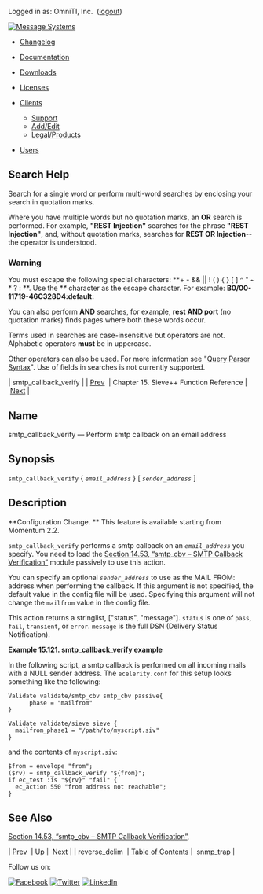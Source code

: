 Logged in as: OmniTI, Inc.  ([logout](https://support.messagesystems.com/logout.php))

[![Message Systems](https://support.messagesystems.com/images/ms-white205.png)](https://support.messagesystems.com/start.php) 

*   [Changelog](https://support.messagesystems.com/start.php?show=changelog)
*   [Documentation](https://support.messagesystems.com/docs/)
*   [Downloads](https://support.messagesystems.com/start.php)

*   [Licenses](https://support.messagesystems.com/license_summary.php)
*   <a href="">Clients</a>
    *   [Support](https://support.messagesystems.com/cs.php)
    *   [Add/Edit](https://support.messagesystems.com/edit_client.php)
    *   [Legal/Products](https://support.messagesystems.com/edit_products.php)
*   [Users](https://support.messagesystems.com/edit_customer.php)

## Search Help

Search for a single word or perform multi-word searches by enclosing your search in quotation marks.

Where you have multiple words but no quotation marks, an **OR** search is performed. For example, **"REST Injection"** searches for the phrase **"REST Injection"**, and, without quotation marks, searches for **REST OR Injection**--the operator is understood.

### Warning

You must escape the following special characters: **+ - && || ! ( ) { } [ ] ^ " ~ * ? : \**. Use the **\** character as the escape character. For example: **B0/00-11719-46C328D4\:default\:**

You can also perform **AND** searches, for example, **rest AND port** (no quotation marks) finds pages where both these words occur.

Terms used in searches are case-insensitive but operators are not. Alphabetic operators **must** be in uppercase.

Other operators can also be used. For more information see "[Query Parser Syntax](https://lucene.apache.org/core/old_versioned_docs/versions/3_0_0/queryparsersyntax.html)". Use of fields in searches is not currently supported.

| smtp_callback_verify |
| [Prev](sieve.ref.reverse_delim.php)  | Chapter 15. Sieve++ Function Reference |  [Next](sieve.ref.snmp_trap.php) |

<a name="sieve.ref.smtp_callback_verify"></a>
## Name

smtp_callback_verify — Perform smtp callback on an email address

## Synopsis

`smtp_callback_verify` { *`email_address`* } [ *`sender_address`* ]

<a name="idp15903200"></a>
## Description

**Configuration Change. ** This feature is available starting from Momentum 2.2.

`smtp_callback_verify` performs a smtp callback on an *`email_address`* you specify. You need to load the [Section 14.53, “smtp_cbv – SMTP Callback Verification”](modules.smtp_cbv.php "14.53. smtp_cbv – SMTP Callback Verification") module passively to use this action.

You can specify an optional *`sender_address`* to use as the MAIL FROM: address when performing the callback. If this argument is not specified, the default value in the config file will be used. Specifying this argument will not change the `mailfrom` value in the config file.

This action returns a stringlist, ["status", "message"]. `status` is one of `pass`, `fail`, `transient`, or `error`. `message` is the full DSN (Delivery Status Notification).

<a name="example.smtp_callback_verify"></a>

**Example 15.121. smtp_callback_verify example**

In the following script, a smtp callback is performed on all incoming mails with a NULL sender address. The `ecelerity.conf` for this setup looks something like the following:

```
Validate validate/smtp_cbv smtp_cbv passive{
      phase = "mailfrom"
}

Validate validate/sieve sieve {
  mailfrom_phase1 = "/path/to/myscript.siv"
}
```

and the contents of `myscript.siv`:

```
$from = envelope "from";
($rv) = smtp_callback_verify "${from}";
if ec_test :is "${rv}" "fail" {
  ec_action 550 "from address not reachable";
}
```

<a name="idp15919248"></a>
## See Also

[Section 14.53, “smtp_cbv – SMTP Callback Verification”](modules.smtp_cbv.php "14.53. smtp_cbv – SMTP Callback Verification"),

| [Prev](sieve.ref.reverse_delim.php)  | [Up](sieve.ref.php) |  [Next](sieve.ref.snmp_trap.php) |
| reverse_delim  | [Table of Contents](index.php) |  snmp_trap |

Follow us on:

[![Facebook](https://support.messagesystems.com/images/icon-facebook.png)](http://www.facebook.com/messagesystems) [![Twitter](https://support.messagesystems.com/images/icon-twitter.png)](http://twitter.com/#!/MessageSystems) [![LinkedIn](https://support.messagesystems.com/images/icon-linkedin.png)](http://www.linkedin.com/company/message-systems)